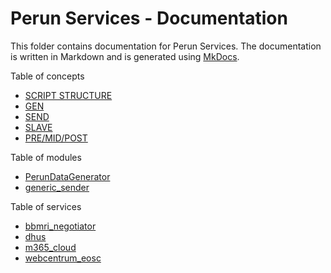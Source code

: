 # Perun Services - Documentation

This folder contains documentation for Perun Services. The documentation is written in Markdown and is generated
using [MkDocs](https://www.mkdocs.org/).

Table of concepts

- [SCRIPT STRUCTURE](concepts/script-structure.md)
- [GEN](concepts/gen.md)
- [SEND](concepts/send.md)
- [SLAVE](concepts/slave.md)
- [PRE/MID/POST](concepts/pre-mid-post.md)

Table of modules

- [PerunDataGenerator](modules/PerunDataGenerator.md)
- [generic_sender](modules/generic_sender.md)

Table of services

- [bbmri_negotiator](services/bbmri_negotiator.md)
- [dhus](services/dhus.md)
- [m365_cloud](services/m365_cloud.md)
- [webcentrum_eosc](services/webcentrum_eosc.md)
